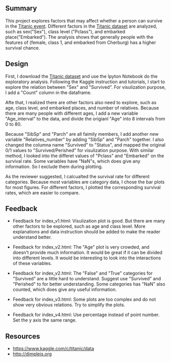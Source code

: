 
## Summary

This project explores factors that may affect whether a person can survive in the [Titanic event](https://www.kaggle.com/c/titanic). Different factors in the [Titanic dataset](https://www.kaggle.com/c/titanic/data) are analyzed, such as sex("Sex"), class level ("Pclass"), and embarked place("Embarked"). The analysis shows that generally people with the features of (female, class 1, and embarked from Cherburg) has a higher survival chance.

## Design

First, I download the [Titanic dataset](https://www.kaggle.com/c/titanic/data) and use the Ipyton Notebook do the exploratory analysis. Following the Kaggle instruction and tutorials, I start to explore the relation between "Sex" and "Survived". For visulization purpose, I add a "Count" column in the dataframe.

Afte that, I realized there are other factors also need to explore, such as age, class level, and embarked places, and number of relatives. Because there are many people with different ages, I add a new variable "Age_interval" to the data, and divide the origianl "Age" into 8 intervals from 0 to 80. 

Because "SibSp" and "Parch" are all faimily members, I add another new variable "Relatives_number" by adding "SibSp" and "Parch" together. I also changed the columna name "Survived" to "Status", and mapped the original 0/1 values to "Survived/Perished" for visulization purpose. With similar method, I looked into the differet values of "Pclass" and "Embarked" on the survival rate. Some variables have "NaN"s, which does give any information. So I exclude them during plotting.

As the reviewer suggested, I calcualted the survival rate for different categories. Because most variables are category data, I chose the bar plots for most figures. For different factors, I plotted the corresponding survival rates, which are easier to compare. 

## Feedback

* Feedback for index_v1.html: Visulization plot is good. But there are many other factors to be explored, such as age and class level. More explanations and data instruction should be added to make the reader understand better.

* Feedback for index_v2.html: The "Age" plot is very crowded, and doesn't provide much information. It would be great if it can be divided into different levels. It would be interesting to look into the interactions of these variables.

* Feedback for index_v2.html: The "False" and "True" categories for "Survived" are a little hard to understand. Suggest use "Survived" and "Perished" to for better understanding. Some categories has "NaN" also counted, which does give any useful information. 

* Feedback for index_v3.html: Some plots are too complex and do not show very obvious relations. Try to simplify the plots.

* Feedback for index_v4.html: Use percentage instead of point number. Set the y axis the same range. 

## Resources

* https://www.kaggle.com/c/titanic/data
* http://dimplejs.org
